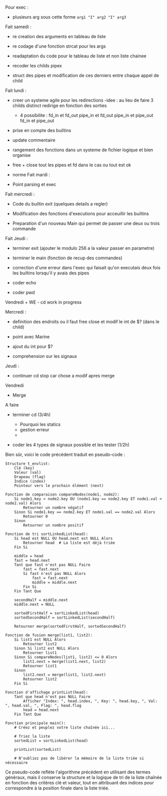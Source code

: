 Pour exec :

-	plusieurs arg sous cette forme ```arg1 "I" arg2 "I" arg3 ```

Fait samedi :

- re creation des arguments en tableau de liste

- re codage d'une fonction strcat pour les args

- readaptation du code pour le tableau de liste et non liste chainee
- recoder les childs pipex

- struct des pipes et modification de ces derniers entre chaque appel de child

Fait lundi :

- creer un systeme agile pour les redirections
	-idee : au lieu de faire 3 childs distinct redirige en fonction des sorties 
	- 4 possibilite : fd_in et fd_out
					  pipe_in et fd_out
					  pipe_in et pipe_out
					  fd_in et pipe_out

- prise en compte des builtins

- update commentaire

- rangement des fonctions dans un systeme de fichier logique et bien organise

- free + close tout les pipes et fd dans le cas ou tout est ok

- norme
Fait mardi :

-	Point parsing et exec

Fait mercredi :

-	Code du builtin exit (quelques details a regler) 

-	Modification des fonctions d'executions pour acceuillir les builtins

-	Preparation d'un nouveau Main qui permet de passer une deux ou trois commande

Fait Jeudi :

-	terminer exit (ajouter le modulo 256 a la valeur passer en 
parametre)

-	terminer le main (fonction de recup des commandes)

-	correction d'une erreur dans l'exec qui faisait qu'on executais deux 	fois les builtins lorsqu'il y avais des pipes

-	coder echo

-	coder pwd

Vendredi + WE
	- cd work in progress


Mercredi :

-	definition des endroits ou il faut free close et modif le int de $? (dans le child)

-	point avec Marine

-	ajout du int pour $?

-	comprehension sur les signaux 

Jeudi :

-	continuer cd stop car chose a modif apres merge

Vendredi 

-	Merge


A faire

- terminer cd (3/4h)
	- Pourquoi les statics 
	- gestion erreur
	- 

- coder les 4 types de signaux possible et les tester (1/2h)

Bien sûr, voici le code précédent traduit en pseudo-code :

```plaintext
Structure t_envlist:
    Clé (key)
    Valeur (val)
    Drapeau (flag)
    Indice (index)
    Pointeur vers le prochain élément (next)

Fonction de comparaison compareNodes(node1, node2):
    Si node1.key < node2.key OU (node1.key == node2.key ET node1.val < node2.val) Alors
        Retourner un nombre négatif
    Sinon Si node1.key == node2.key ET node1.val == node2.val Alors
        Retourner 0
    Sinon
        Retourner un nombre positif

Fonction de tri sortLinkedList(head):
    Si head est NULL OU head.next est NULL Alors
        Retourner head  # La liste est déjà triée
    Fin Si

    middle = head
    fast = head.next
    Tant que fast n'est pas NULL Faire
        fast = fast.next
        Si fast n'est pas NULL Alors
            fast = fast.next
            middle = middle.next
        Fin Si
    Fin Tant Que

    secondHalf = middle.next
    middle.next = NULL

    sortedFirstHalf = sortLinkedList(head)
    sortedSecondHalf = sortLinkedList(secondHalf)

    Retourner merge(sortedFirstHalf, sortedSecondHalf)

Fonction de fusion merge(list1, list2):
    Si list1 est NULL Alors
        Retourner list2
    Sinon Si list2 est NULL Alors
        Retourner list1
    Sinon Si compareNodes(list1, list2) <= 0 Alors
        list1.next = merge(list1.next, list2)
        Retourner list1
    Sinon
        list2.next = merge(list1, list2.next)
        Retourner list2
    Fin Si

Fonction d'affichage printList(head):
    Tant que head n'est pas NULL Faire
        Afficher "Index: ", head.index, ", Key: ", head.key, ", Val: ", head.val, ", Flag: ", head.flag
        head = head.next
    Fin Tant Que

Fonction principale main():
    # Créez et peuplez votre liste chaînée ici...

    # Triez la liste
    sortedList = sortLinkedList(head)

    printList(sortedList)

    # N'oubliez pas de libérer la mémoire de la liste triée si nécessaire
```

Ce pseudo-code reflète l'algorithme précédent en utilisant des termes généraux, mais il conserve la structure et la logique de tri de la liste chaînée en fonction des critères clé et valeur, tout en attribuant des indices pour correspondre à la position finale dans la liste triée.